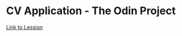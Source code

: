 # CV Application - The Odin Project

[Link to Lession](https://www.theodinproject.com/lessons/node-path-react-new-cv-application)
